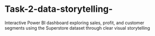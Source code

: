 # Task-2-data-storytelling-
Interactive Power BI dashboard exploring sales, profit, and customer segments using the Superstore dataset through clear visual storytelling
